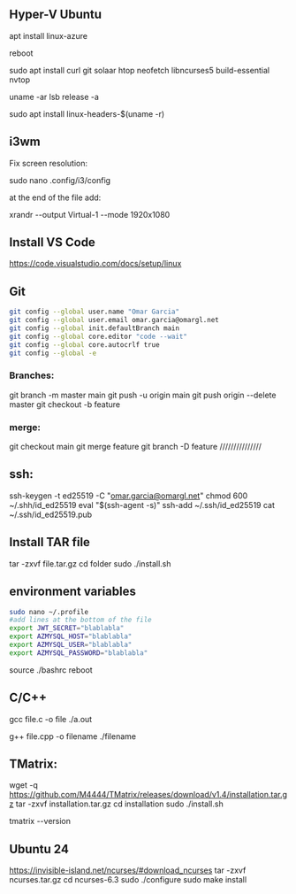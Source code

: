 ## Hyper-V Ubuntu

apt install linux-azure

reboot

sudo apt install curl git solaar htop neofetch libncurses5 build-essential nvtop

uname -ar
lsb release -a

sudo apt install linux-headers-$(uname -r)


## i3wm
Fix screen resolution:

sudo nano .config/i3/config

at the end of the file add:

xrandr --output Virtual-1 --mode 1920x1080

## Install VS Code

https://code.visualstudio.com/docs/setup/linux


## Git
```bash
git config --global user.name "Omar Garcia"
git config --global user.email omar.garcia@omargl.net
git config --global init.defaultBranch main
git config --global core.editor "code --wait"
git config --global core.autocrlf true
git config --global -e
```
### Branches:

git branch -m master main
git push -u origin main
git push origin --delete master
git checkout -b feature

### merge:

git checkout main
git merge feature
git branch -D feature
///////////////

## ssh:

ssh-keygen -t ed25519 -C "omar.garcia@omargl.net"
chmod 600 ~/.shh/id_ed25519
eval "$(ssh-agent -s)"
ssh-add ~/.ssh/id_ed25519
cat ~/.ssh/id_ed25519.pub

## Install TAR file

tar -zxvf file.tar.gz
cd folder
sudo ./install.sh

## environment variables

```bash
sudo nano ~/.profile
#add lines at the bottom of the file
export JWT_SECRET="blablabla"
export AZMYSQL_HOST="blablabla"
export AZMYSQL_USER="blablabla"
export AZMYSQL_PASSWORD="blablabla"
```
source ./bashrc
reboot

## C/C++

gcc file.c -o file
./a.out

g++ file.cpp -o filename
./filename

## TMatrix:
wget -q https://github.com/M4444/TMatrix/releases/download/v1.4/installation.tar.gz
tar -zxvf installation.tar.gz
cd installation
sudo ./install.sh

tmatrix --version

## Ubuntu 24
https://invisible-island.net/ncurses/#download_ncurses
tar -zxvf ncurses.tar.gz
cd ncurses-6.3
sudo ./configure
sudo make install
